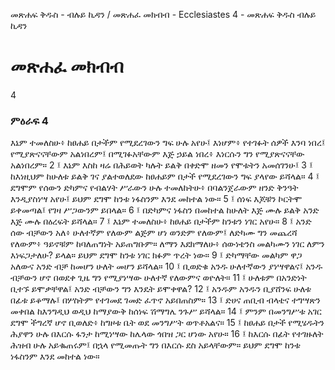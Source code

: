 ﻿
መጽሐፍ ቅዱስ - ብሉይ ኪዳን / መጽሐፈ መክብብ - Ecclesiastes 4 - መጽሐፍ ቅዱስ ብሉይ ኪዳን
# መጽሐፈ መክብብ
4
### ምዕራፍ 4
እኔም ተመለስሁ፥ ከፀሐይ በታችም የሚደረገውን ግፍ ሁሉ አየሁ፤ እነሆም፥ የተገፉት ሰዎች እንባ ነበረ፤ የሚያጽናናቸውም አልነበረም፤ በሚገፉአቸውም እጅ ኃይል ነበረ፥ እነርሱን ግን የሚያጽናናቸው አልነበረም።
2 ፤ እኔም እስከ ዛሬ በሕይወት ካሉት ይልቅ በቀድሞ ዘመን የሞቱትን አመሰገንሁ፤
3 ፤ ከእነዚህም ከሁለቱ ይልቅ ገና ያልተወለደው ከፀሐይም በታች የሚደረገውን ግፍ ያላየው ይሻላል።
4 ፤ ደግሞም የሰውን ድካምና የብልሃት ሥራውን ሁሉ ተመለከትሁ፥ በባልንጀራውም ዘንድ ቅንዓት እንዲያስነሣ አየሁ፤ ይህም ደግሞ ከንቱ ነፋስንም እንደ መከተል ነው።
5 ፤ ሰነፍ እጆቹን ኮርትሞ ይቀመጣል፤ የገዛ ሥጋውንም ይበላል።
6 ፤ በድካምና ነፋስን በመከተል ከሁለት እጅ ሙሉ ይልቅ አንድ እጅ ሙሉ በዕረፍት ይሻላል።
7 ፤ እኔም ተመለስሁ፥ ከፀሐይ በታችም ከንቱን ነገር አየሁ።
8 ፤ አንድ ሰው ብቻውን አለ፥ ሁለተኛም የለውም ልጅም ሆነ ወንድም የለውም፤ ለድካሙ ግን መጨረሻ የለውም፥ ዓይኖቹም ከባለጠግነት አይጠግቡም። ለማን እደክማለሁ፥ ሰውነቴንስ መልካሙን ነገር ለምን እነፍጋታለሁ? ይላል። ይህም ደግሞ ከንቱ ነገር ክፉም ጥረት ነው።
9 ፤ ድካማቸው መልካም ዋጋ አለውና አንድ ብቻ ከመሆን ሁለት መሆን ይሻላል።
10 ፤ ቢወድቁ አንዱ ሁለተኛውን ያነሣዋልና፤ አንዱ ብቻውን ሆኖ በወደቀ ጊዜ ግን የሚያነሣው ሁለተኛ የለውምና ወዮለት።
11 ፤ ሁለቱም በአንድነት ቢተኙ ይሞቃቸዋል፤ አንድ ብቻውን ግን እንዴት ይሞቀዋል?
12 ፤ አንዱም አንዱን ቢያሸንፍ ሁለቱ በፊቱ ይቆማሉ፤ በሦስትም የተገመደ ገመድ ፈጥኖ አይበጠስም።
13 ፤ ድሀና ጠቢብ ብላቴና ተግሣጽን መቀበል ከእንግዲህ ወዲህ ከማያውቅ ከሰነፍ ሽማግሌ ንጉሥ ይሻላል።
14 ፤ ምንም በመንግሥቱ አገር ደግሞ ችግረኛ ሆኖ ቢወለድ፥ ከግዞቱ ቤት ወደ መንግሥት ወጥቶአልና።
15 ፤ ከፀሐይ በታች የሚሄዱትን ሕያዋን ሁሉ በእርሱ ፋንታ ከሚነሣው ከሌላው ጎበዝ ጋር ሆነው አየሁ።
16 ፤ ከእርሱ በፊት የተገዙለት ሕዝብ ሁሉ አይቈጠሩም፤ በኋላ የሚመጡት ግን በእርሱ ደስ አይላቸውም። ይህም ደግሞ ከንቱ ነፋስንም እንደ መከተል ነው።
